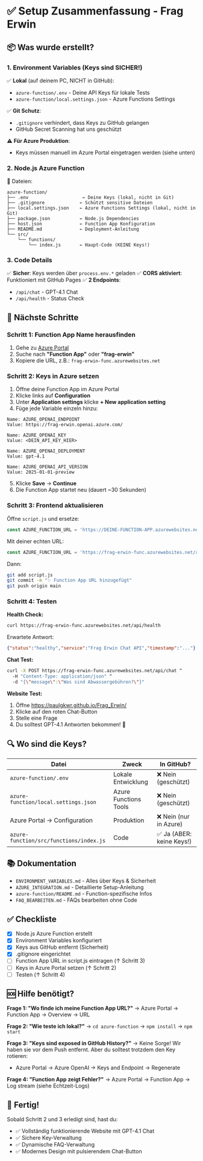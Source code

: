 # ✅ Setup Zusammenfassung - Frag Erwin

## 📦 Was wurde erstellt?

### 1. **Environment Variables (Keys sind SICHER!)**

✅ **Lokal** (auf deinem PC, NICHT in GitHub):
- `azure-function/.env` - Deine API Keys für lokale Tests
- `azure-function/local.settings.json` - Azure Functions Settings

✅ **Git Schutz**:
- `.gitignore` verhindert, dass Keys zu GitHub gelangen
- GitHub Secret Scanning hat uns geschützt

⚠️ **Für Azure Produktion**:
- Keys müssen manuell im Azure Portal eingetragen werden (siehe unten)

### 2. **Node.js Azure Function**

📁 Dateien:
```
azure-function/
├── .env                    ← Deine Keys (lokal, nicht in Git)
├── .gitignore             ← Schützt sensitive Dateien
├── local.settings.json    ← Azure Functions Settings (lokal, nicht in Git)
├── package.json           ← Node.js Dependencies
├── host.json              ← Function App Konfiguration
├── README.md              ← Deployment-Anleitung
└── src/
    └── functions/
        └── index.js       ← Haupt-Code (KEINE Keys!)
```

### 3. **Code Details**

✅ **Sicher**: Keys werden über `process.env.*` geladen
✅ **CORS aktiviert**: Funktioniert mit GitHub Pages
✅ **2 Endpoints**:
- `/api/chat` - GPT-4.1 Chat
- `/api/health` - Status Check

## 🚀 Nächste Schritte

### Schritt 1: Function App Name herausfinden

1. Gehe zu [Azure Portal](https://portal.azure.com)
2. Suche nach **"Function App"** oder **"frag-erwin"**
3. Kopiere die URL, z.B.: `frag-erwin-func.azurewebsites.net`

### Schritt 2: Keys in Azure setzen

1. Öffne deine Function App im Azure Portal
2. Klicke links auf **Configuration**
3. Unter **Application settings** klicke **+ New application setting**
4. Füge jede Variable einzeln hinzu:

```
Name: AZURE_OPENAI_ENDPOINT
Value: https://frag-erwin.openai.azure.com/
```

```
Name: AZURE_OPENAI_KEY
Value: <DEIN_API_KEY_HIER>
```

```
Name: AZURE_OPENAI_DEPLOYMENT
Value: gpt-4.1
```

```
Name: AZURE_OPENAI_API_VERSION
Value: 2025-01-01-preview
```

5. Klicke **Save** → **Continue**
6. Die Function App startet neu (dauert ~30 Sekunden)

### Schritt 3: Frontend aktualisieren

Öffne `script.js` und ersetze:

```javascript
const AZURE_FUNCTION_URL = 'https://DEINE-FUNCTION-APP.azurewebsites.net/api/chat';
```

Mit deiner echten URL:

```javascript
const AZURE_FUNCTION_URL = 'https://frag-erwin-func.azurewebsites.net/api/chat';
```

Dann:
```bash
git add script.js
git commit -m "✨ Function App URL hinzugefügt"
git push origin main
```

### Schritt 4: Testen

**Health Check:**
```bash
curl https://frag-erwin-func.azurewebsites.net/api/health
```

Erwartete Antwort:
```json
{"status":"healthy","service":"Frag Erwin Chat API","timestamp":"..."}
```

**Chat Test:**
```bash
curl -X POST https://frag-erwin-func.azurewebsites.net/api/chat ^
  -H "Content-Type: application/json" ^
  -d "{\"message\":\"Was sind Abwassergebühren?\"}"
```

**Website Test:**
1. Öffne https://paulgkwr.github.io/Frag_Erwin/
2. Klicke auf den roten Chat-Button
3. Stelle eine Frage
4. Du solltest GPT-4.1 Antworten bekommen! 🎉

## 🔍 Wo sind die Keys?

| Datei | Zweck | In GitHub? |
|-------|-------|------------|
| `azure-function/.env` | Lokale Entwicklung | ❌ Nein (geschützt) |
| `azure-function/local.settings.json` | Azure Functions Tools | ❌ Nein (geschützt) |
| Azure Portal → Configuration | Produktion | ❌ Nein (nur in Azure) |
| `azure-function/src/functions/index.js` | Code | ✅ Ja (ABER: keine Keys!) |

## 📚 Dokumentation

- `ENVIRONMENT_VARIABLES.md` - Alles über Keys & Sicherheit
- `AZURE_INTEGRATION.md` - Detaillierte Setup-Anleitung
- `azure-function/README.md` - Function-spezifische Infos
- `FAQ_BEARBEITEN.md` - FAQs bearbeiten ohne Code

## ✅ Checkliste

- [x] Node.js Azure Function erstellt
- [x] Environment Variables konfiguriert
- [x] Keys aus GitHub entfernt (Sicherheit)
- [x] .gitignore eingerichtet
- [ ] Function App URL in script.js eintragen (↑ Schritt 3)
- [ ] Keys in Azure Portal setzen (↑ Schritt 2)
- [ ] Testen (↑ Schritt 4)

## 🆘 Hilfe benötigt?

**Frage 1: "Wo finde ich meine Function App URL?"**
→ Azure Portal → Function App → Overview → URL

**Frage 2: "Wie teste ich lokal?"**
→ `cd azure-function` → `npm install` → `npm start`

**Frage 3: "Keys sind exposed in GitHub History?"**
→ Keine Sorge! Wir haben sie vor dem Push entfernt. Aber du solltest trotzdem den Key rotieren:
   - Azure Portal → Azure OpenAI → Keys and Endpoint → Regenerate

**Frage 4: "Function App zeigt Fehler?"**
→ Azure Portal → Function App → Log stream (siehe Echtzeit-Logs)

## 🎉 Fertig!

Sobald Schritt 2 und 3 erledigt sind, hast du:
- ✅ Vollständig funktionierende Website mit GPT-4.1 Chat
- ✅ Sichere Key-Verwaltung
- ✅ Dynamische FAQ-Verwaltung
- ✅ Modernes Design mit pulsierendem Chat-Button

